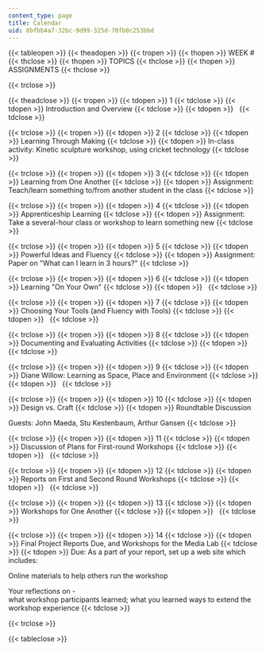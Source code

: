 ```yaml
---
content_type: page
title: Calendar
uid: 8bfbb4a7-32bc-9d99-325d-70fb0c253bbd
---
```


{{< tableopen >}}
{{< theadopen >}}
{{< tropen >}}
{{< thopen >}}
WEEK #
{{< thclose >}}
{{< thopen >}}
TOPICS
{{< thclose >}}
{{< thopen >}}
ASSIGNMENTS
{{< thclose >}}

{{< trclose >}}

{{< theadclose >}}
{{< tropen >}}
{{< tdopen >}}
1
{{< tdclose >}}
{{< tdopen >}}
Introduction and Overview
{{< tdclose >}}
{{< tdopen >}}
 
{{< tdclose >}}

{{< trclose >}}
{{< tropen >}}
{{< tdopen >}}
2
{{< tdclose >}}
{{< tdopen >}}
Learning Through Making
{{< tdclose >}}
{{< tdopen >}}
In-class activity: Kinetic sculpture workshop, using cricket technology
{{< tdclose >}}

{{< trclose >}}
{{< tropen >}}
{{< tdopen >}}
3
{{< tdclose >}}
{{< tdopen >}}
Learning from One Another
{{< tdclose >}}
{{< tdopen >}}
Assignment: Teach/learn something to/from another student in the class
{{< tdclose >}}

{{< trclose >}}
{{< tropen >}}
{{< tdopen >}}
4
{{< tdclose >}}
{{< tdopen >}}
Apprenticeship Learning
{{< tdclose >}}
{{< tdopen >}}
Assignment: Take a several-hour class or workshop to learn something new
{{< tdclose >}}

{{< trclose >}}
{{< tropen >}}
{{< tdopen >}}
5
{{< tdclose >}}
{{< tdopen >}}
Powerful Ideas and Fluency
{{< tdclose >}}
{{< tdopen >}}
Assignment: Paper on "What can I learn in 3 hours?"
{{< tdclose >}}

{{< trclose >}}
{{< tropen >}}
{{< tdopen >}}
6
{{< tdclose >}}
{{< tdopen >}}
Learning "On Your Own"
{{< tdclose >}}
{{< tdopen >}}
 
{{< tdclose >}}

{{< trclose >}}
{{< tropen >}}
{{< tdopen >}}
7
{{< tdclose >}}
{{< tdopen >}}
Choosing Your Tools (and Fluency with Tools)
{{< tdclose >}}
{{< tdopen >}}
 
{{< tdclose >}}

{{< trclose >}}
{{< tropen >}}
{{< tdopen >}}
8
{{< tdclose >}}
{{< tdopen >}}
Documenting and Evaluating Activities
{{< tdclose >}}
{{< tdopen >}}
 
{{< tdclose >}}

{{< trclose >}}
{{< tropen >}}
{{< tdopen >}}
9
{{< tdclose >}}
{{< tdopen >}}
Diane Willow: Learning as Space, Place and Environment
{{< tdclose >}}
{{< tdopen >}}
 
{{< tdclose >}}

{{< trclose >}}
{{< tropen >}}
{{< tdopen >}}
10
{{< tdclose >}}
{{< tdopen >}}
Design vs. Craft
{{< tdclose >}}
{{< tdopen >}}
Roundtable Discussion  
  
Guests: John Maeda, Stu Kestenbaum, Arthur Gansen
{{< tdclose >}}

{{< trclose >}}
{{< tropen >}}
{{< tdopen >}}
11
{{< tdclose >}}
{{< tdopen >}}
Discussion of Plans for First-round Workshops
{{< tdclose >}}
{{< tdopen >}}
 
{{< tdclose >}}

{{< trclose >}}
{{< tropen >}}
{{< tdopen >}}
12
{{< tdclose >}}
{{< tdopen >}}
Reports on First and Second Round Workshops
{{< tdclose >}}
{{< tdopen >}}
 
{{< tdclose >}}

{{< trclose >}}
{{< tropen >}}
{{< tdopen >}}
13
{{< tdclose >}}
{{< tdopen >}}
Workshops for One Another
{{< tdclose >}}
{{< tdopen >}}
 
{{< tdclose >}}

{{< trclose >}}
{{< tropen >}}
{{< tdopen >}}
14
{{< tdclose >}}
{{< tdopen >}}
Final Project Reports Due, and Workshops for the Media Lab
{{< tdclose >}}
{{< tdopen >}}
Due: As a part of your report, set up a web site which includes:  
  
Online materials to help others run the workshop  
  
Your reflections on -  
what workshop participants learned; what you learned ways to extend the workshop experience
{{< tdclose >}}

{{< trclose >}}

{{< tableclose >}}
